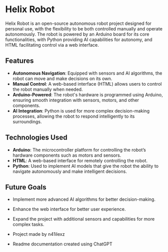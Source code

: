 # Helix Robot

Helix Robot is an open-source autonomous robot project designed for personal use, with the flexibility to be both controlled manually and operate autonomously. The robot is powered by an Arduino board for its core functionalities, with Python providing AI capabilities for autonomy, and HTML facilitating control via a web interface.

## Features

- **Autonomous Navigation**: Equipped with sensors and AI algorithms, the robot can move and make decisions on its own.
- **Manual Control**: A web-based interface (HTML) allows users to control the robot manually when needed.
- **Arduino-Powered**: The robot's hardware is programmed using Arduino, ensuring smooth integration with sensors, motors, and other components.
- **AI Integration**: Python is used for more complex decision-making processes, allowing the robot to respond intelligently to its surroundings.

## Technologies Used

- **Arduino**: The microcontroller platform for controlling the robot’s hardware components such as motors and sensors.
- **HTML**: A web-based interface for remotely controlling the robot.
- **Python**: Used to implement AI models that give the robot the ability to navigate autonomously and make intelligent decisions.

## Future Goals

- Implement more advanced AI algorithms for better decision-making.
- Enhance the web interface for better user experience.
- Expand the project with additional sensors and capabilities for more complex tasks.

- Project made by n41ilexz
- Readme documentation created using ChatGPT

